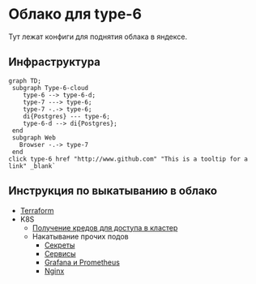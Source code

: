 # Облако для type-6

Тут лежат конфиги для поднятия облака в яндексе.

## Инфраструктура

```mermaid
graph TD;
 subgraph Type-6-cloud
    type-6 --> type-6-d;
    type-7 ---> type-6;
    type-7 -.-> type-6;
    di{Postgres} --- type-6;
    type-6-d --> di{Postgres};
 end
 subgraph Web
   Browser -.-> type-7
 end
click type-6 href "http://www.github.com" "This is a tooltip for a link" _blank`
```

## Инструкция по выкатыванию в облако

* [Terraform](https://github.com/timattt/TypeSixCloud/tree/master/terraform)
* K8S
  * [Получение кредов для доступа в кластер](https://github.com/timattt/TypeSixCloud/tree/master/k8s/clusterCredentials)
  * Накатывание прочих подов
    * [Секреты](https://github.com/timattt/TypeSixCloud/tree/master/k8s/secrets)
    * [Сервисы](https://github.com/timattt/TypeSixCloud/tree/master/k8s/services)
    * [Grafana и Prometheus](https://github.com/timattt/TypeSixCloud/tree/master/k8s/grafanaAndPrometheus)
    * [Nginx](https://github.com/timattt/TypeSixCloud/tree/master/k8s/nginx)
